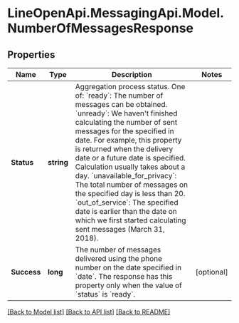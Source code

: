 # LineOpenApi.MessagingApi.Model.NumberOfMessagesResponse

## Properties

Name | Type | Description | Notes
------------ | ------------- | ------------- | -------------
**Status** | **string** | Aggregation process status. One of:  &#x60;ready&#x60;: The number of messages can be obtained. &#x60;unready&#x60;: We haven&#39;t finished calculating the number of sent messages for the specified in date. For example, this property is returned when the delivery date or a future date is specified. Calculation usually takes about a day. &#x60;unavailable_for_privacy&#x60;: The total number of messages on the specified day is less than 20. &#x60;out_of_service&#x60;: The specified date is earlier than the date on which we first started calculating sent messages (March 31, 2018).  | 
**Success** | **long** | The number of messages delivered using the phone number on the date specified in &#x60;date&#x60;. The response has this property only when the value of &#x60;status&#x60; is &#x60;ready&#x60;.   | [optional] 

[[Back to Model list]](../README.md#documentation-for-models) [[Back to API list]](../README.md#documentation-for-api-endpoints) [[Back to README]](../README.md)


